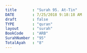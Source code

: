 ```yaml
---
title       : "Surah 95. At-Tin"
DATE        : 7/25/2018 9:18:18 AM
draft       : false
TYPE        : "quran"
layout      : "surah"
BookCode    : "ARB"
SurahNumber : "95"
TotalAyah   : "8"
---
```

